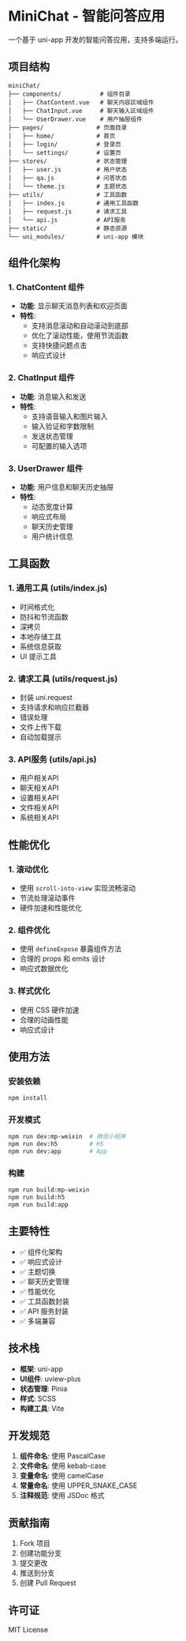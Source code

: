 # MiniChat - 智能问答应用

一个基于 uni-app 开发的智能问答应用，支持多端运行。

## 项目结构

```
miniChat/
├── components/           # 组件目录
│   ├── ChatContent.vue   # 聊天内容区域组件
│   ├── ChatInput.vue     # 聊天输入区域组件
│   └── UserDrawer.vue    # 用户抽屉组件
├── pages/               # 页面目录
│   ├── home/            # 首页
│   ├── login/           # 登录页
│   └── settings/        # 设置页
├── stores/              # 状态管理
│   ├── user.js          # 用户状态
│   ├── qa.js            # 问答状态
│   └── theme.js         # 主题状态
├── utils/               # 工具函数
│   ├── index.js         # 通用工具函数
│   ├── request.js       # 请求工具
│   └── api.js           # API服务
├── static/              # 静态资源
└── uni_modules/         # uni-app 模块
```

## 组件化架构

### 1. ChatContent 组件
- **功能**: 显示聊天消息列表和欢迎页面
- **特性**: 
  - 支持消息滚动和自动滚动到底部
  - 优化了滚动性能，使用节流函数
  - 支持快捷问题点击
  - 响应式设计

### 2. ChatInput 组件
- **功能**: 消息输入和发送
- **特性**:
  - 支持语音输入和图片输入
  - 输入验证和字数限制
  - 发送状态管理
  - 可配置的输入选项

### 3. UserDrawer 组件
- **功能**: 用户信息和聊天历史抽屉
- **特性**:
  - 动态宽度计算
  - 响应式布局
  - 聊天历史管理
  - 用户统计信息

## 工具函数

### 1. 通用工具 (utils/index.js)
- 时间格式化
- 防抖和节流函数
- 深拷贝
- 本地存储工具
- 系统信息获取
- UI 提示工具

### 2. 请求工具 (utils/request.js)
- 封装 uni.request
- 支持请求和响应拦截器
- 错误处理
- 文件上传下载
- 自动加载提示

### 3. API服务 (utils/api.js)
- 用户相关API
- 聊天相关API
- 设置相关API
- 文件相关API
- 系统相关API

## 性能优化

### 1. 滚动优化
- 使用 `scroll-into-view` 实现流畅滚动
- 节流处理滚动事件
- 硬件加速和性能优化

### 2. 组件优化
- 使用 `defineExpose` 暴露组件方法
- 合理的 props 和 emits 设计
- 响应式数据优化

### 3. 样式优化
- 使用 CSS 硬件加速
- 合理的动画性能
- 响应式设计

## 使用方法

### 安装依赖
```bash
npm install
```

### 开发模式
```bash
npm run dev:mp-weixin  # 微信小程序
npm run dev:h5         # H5
npm run dev:app        # App
```

### 构建
```bash
npm run build:mp-weixin
npm run build:h5
npm run build:app
```

## 主要特性

- ✅ 组件化架构
- ✅ 响应式设计
- ✅ 主题切换
- ✅ 聊天历史管理
- ✅ 性能优化
- ✅ 工具函数封装
- ✅ API 服务封装
- ✅ 多端兼容

## 技术栈

- **框架**: uni-app
- **UI组件**: uview-plus
- **状态管理**: Pinia
- **样式**: SCSS
- **构建工具**: Vite

## 开发规范

1. **组件命名**: 使用 PascalCase
2. **文件命名**: 使用 kebab-case
3. **变量命名**: 使用 camelCase
4. **常量命名**: 使用 UPPER_SNAKE_CASE
5. **注释规范**: 使用 JSDoc 格式

## 贡献指南

1. Fork 项目
2. 创建功能分支
3. 提交更改
4. 推送到分支
5. 创建 Pull Request

## 许可证

MIT License
